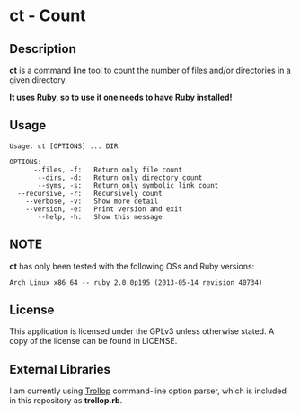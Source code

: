 ct - Count
==========

Description
-----------

**ct** is a command line tool to count the number of files and/or
directories in a given directory.

__It uses Ruby, so to use it one needs to have Ruby installed!__

Usage
-----

    Usage: ct [OPTIONS] ... DIR
    
    OPTIONS:
          --files, -f:   Return only file count
           --dirs, -d:   Return only directory count
           --syms, -s:   Return only symbolic link count
      --recursive, -r:   Recursively count
        --verbose, -v:   Show more detail
        --version, -e:   Print version and exit
           --help, -h:   Show this message

NOTE
----

**ct** has only been tested with the following OSs and Ruby
versions:

    Arch Linux x86_64 -- ruby 2.0.0p195 (2013-05-14 revision 40734)


License
-------

This application is licensed under the GPLv3 unless otherwise stated. A copy of
the license can be found in LICENSE.

External Libraries
------------------

I am currently using [Trollop][opt] command-line option parser, which is
included in this repository as __trollop.rb__.

[opt]: http://trollop.rubyforge.org/ "Trollop Parser"
